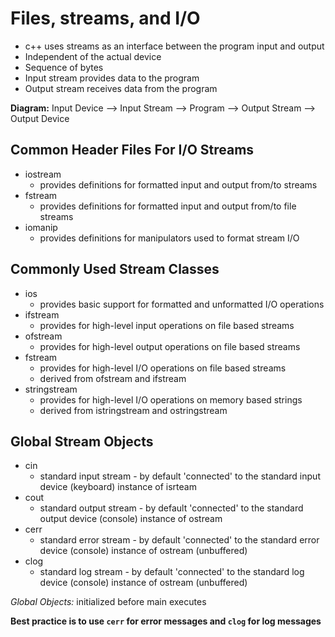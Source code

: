 # Files, streams, and I/O

* c++ uses streams as an interface between the program input and output
* Independent of the actual device
* Sequence of bytes
* Input stream provides data to the program
* Output stream receives data from the program

**Diagram:**
Input Device --> Input Stream --> Program --> Output Stream --> Output Device

## Common Header Files For I/O Streams
- iostream
    * provides definitions for formatted input and output from/to streams
- fstream
    * provides definitions for formatted input and output from/to file streams
- iomanip
    * provides definitions for manipulators used to format stream I/O

## Commonly Used Stream Classes
- ios
    * provides basic support for formatted and unformatted I/O operations
- ifstream
    * provides for high-level input operations on file based streams
- ofstream
    * provides for high-level output operations on file based streams
- fstream
    * provides for high-level I/O operations on file based streams
    * derived from ofstream and ifstream
- stringstream
    * provides for high-level I/O operations on memory based strings
    * derived from istringstream and ostringstream

## Global Stream Objects
- cin
    * standard input stream - by default 'connected' to the standard input device (keyboard) instance of isrteam
- cout
    * standard output stream - by default 'connected' to the standard output device (console) instance of ostream
- cerr
    * standard error stream - by default 'connected' to the standard error device (console) instance of ostream (unbuffered)
- clog
    * standard log stream - by default 'connected' to the standard log device (console) instance of ostream (unbuffered)

*Global Objects:* initialized before main executes

**Best practice is to use `cerr` for error messages and `clog` for log messages**